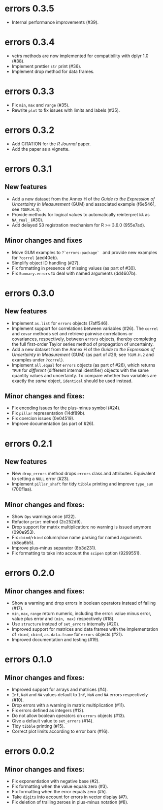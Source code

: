 # errors 0.3.5

- Internal performance improvements (#39).

# errors 0.3.4

- vctrs methods are now implemented for compatibility with dplyr 1.0 (#38).
- Implement prettier `str` print (#36).
- Implement drop method for data frames.

# errors 0.3.3

- Fix `min`, `max` and `range` (#35).
- Rewrite `plot` to fix issues with limits and labels (#35).

# errors 0.3.2

- Add CITATION for the *R Journal* paper.
- Add the paper as a vignette.

# errors 0.3.1

## New features

- Add a new dataset from the Annex H of the *Guide to the Expression of
  Uncertainty in Measurement* (GUM) and associated example (f6e5461, see `?GUM.H.3`).
- Provide methods for logical values to automatically reinterpret `NA` as
  `NA_real_` (#30).
- Add delayed S3 registration mechanism for R >= 3.6.0 (955e7ad).

## Minor changes and fixes

- Move GUM examples to ``?`errors-package` `` and provide new examples for
  `?correl` (aed40eb).
- Simplify object ID handling (#27).
- Fix formatting in presence of missing values (as part of #30).
- Fix `Summary.errors` to deal with named arguments (dd4607b).

# errors 0.3.0

## New features

- Implement `as.list` for `errors` objects (7aff546).
- Implement support for correlations between variables (#26). The `correl` and
  `covar` methods set and retrieve pairwise correlations or covariances,
  respectively, between `errors` objects, thereby completing the full
  first-order Taylor series method of propagation of uncertainty.
- Add a new dataset from the Annex H of the *Guide to the Expression of
  Uncertainty in Measurement* (GUM) (as part of #26; see `?GUM.H.2` and examples
  under `?correl`).
- Implement `all.equal` for `errors` objects (as part of #26), which returns
  `TRUE` for *different* (different internal identifier) objects with the same
  quantity values and uncertainty. To compare whether two variables are exactly
  the *same* object, `identical` should be used instead.

## Minor changes and fixes:

- Fix encoding issues for the plus-minus symbol (#24).
- Fix `pillar` representation (14df89b).
- Fix coercion issues (0e04519).
- Improve documentation (as part of #26).

# errors 0.2.1

## New features

- New `drop_errors` method drops `errors` class and attributes. Equivalent to
  setting a `NULL` error (#23).
- Implement `pillar_shaft` for tidy `tibble` printing and improve `type_sum`
  (700f1aa).

## Minor changes and fixes:

- Show `Ops` warnings once (#22).
- Refactor `print` method (2c252d9).
- Drop support for matrix multiplication: no warning is issued anymore (090e953).
- Fix `cbind`/`rbind` column/row name parsing for named arguments (b8ea6b5).
- Improve plus-minus separator (8b3d231).
- Fix formatting to take into account the `scipen` option (9299551).

# errors 0.2.0

## Minor changes and fixes:

- Show a warning and drop errors in boolean operators instead of failing (#17).
- `min`, `max`, `range` return numeric, including the error: value minus error,
  value plus error and `(min, max)` respectively (#18).
- Use `structure` instead of `set_errors` internally (#20).
- Improved support for matrices and data frames with the implementation of
  `rbind`, `cbind`, `as.data.frame` for `errors` objects (#21).
- Improved documentation and testing (#19).

# errors 0.1.0

## Minor changes and fixes:

- Improved support for arrays and matrices (#4).
- `Inf`, `NaN` and `NA` values default to `Inf`, `NaN` and `NA` errors
  respectively (#10).
- Drop errors with a warning in matrix multiplication (#11).
- Fix errors defined as integers (#12).
- Do not allow boolean operators on `errors` objects (#13).
- Give a default value to `set_errors` (#14).
- Tidy `tibble` printing (#15).
- Correct plot limits according to error bars (#16).

# errors 0.0.2

## Minor changes and fixes:

- Fix exponentiation with negative base (#2).
- Fix formatting when the value equals zero (#3).
- Fix formatting when the error equals zero (#5).
- Take `digits` into account for errors in vector display (#7).
- Fix deletion of trailing zeroes in plus-minus notation (#8).
